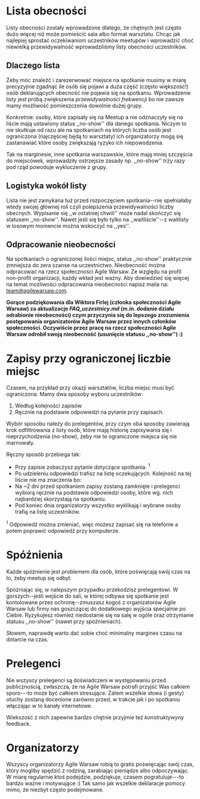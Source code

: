 # Lista obecności

Listy obecności zostały wprowadzone dlatego, że chętnych jest często dużo więcej niż może pomieścić sala albo format warsztatu. Chcąc jak najlepiej sprostać oczekiwaniom uczestników meetupów i wprowadzić choć niewielką przewidywalność wprowadziliśmy listy obecności uczestników.


## Dlaczego lista

Żeby móc znaleźć i zarezerwować miejsce na spotkanie musimy w miarę precyzyjnie zgadnąć ile osób się pojawi a duża część (często większość!) osób deklarujących obecność nie pojawia się na spotkaniu. Wprowadzenie listy jest próbą zwiększenia _przewidywalności frekwencji_ bo nie zawsze mamy możliwość pomieszczenia dowolnie dużej grupy.

Konkretnie: osoby, które zapisały się na Meetup a nie odznaczyły się na liście mają ustawiony status ,,no-show'' dla danego spotkania. Niczym to nie skutkuje od razu ale na spotkaniach na których liczba osób jest ograniczona (najczęściej będą to warsztaty) ich organizatorzy mogą się zastanawiać które osoby zwiększają ryzyko ich niepowodzenia.

Tak na marginesie, inne spotkania warszawskie, które mają mniej szczęścia do miejscówek, wprowadziły ostrzejsze zasady np. ,,no-show'' trzy razy pod rząd powoduje wykluczenie z grupy.

## Logistyka wokół listy

Lista nie jest zamykana tuż przed rozpoczęciem spotkania--nie spełniałaby wtedy swojej głównej roli czyli polepszenia przewidywalności liczby obecnych. Wypisanie się ,,w ostatniej chwili'' może nadal skończyć się statusem ,,no-show''. Nawet jeśli się było tylko na ,,waitliście''--z waitlisty w losowym momencie można wskoczyć na ,,yes''.

## Odpracowanie nieobecności

Na spotkaniach o ograniczonej ilości miejsc, status ,,no-show'' praktycznie zmniejsza do zera szanse na uczestnictwo. Nieobecność można odpracować na rzecz społeczności Agile Warsaw. Ze względu na profil non-profit organizacji, każdy wkład jest ważny. Aby dowiedzieć się więcej na temat możliwości odpracowania nieobecności napisz maila na: team@agilewarsaw.com.

<b>Gorące podziękowania dla Wiktora Firlej (członka społeczności Agile Warsaw) za aktualizacje <i>FAQ_uczestnicy.md</i> (m.in. dodanie działu odrabionie nieobecności) czym przyczynia się do lepszego zrozumienia postępowania organizatorów Agile Warsaw przez innych członków społeczności. Oczywiście przez pracę na rzecz społeczności Agile Warsaw odrobił swoją nieobecność (usunięcie statusu ,,no-show'') :) </b>

# Zapisy przy ograniczonej liczbie miejsc

Czasem, na przykład przy okazji warsztatów, liczba miejsc musi być ograniczona. Mamy dwa sposoby wyboru uczestników: 

1. Według kolejności zapisów 
2. Ręcznie na podstawie odpowiedzi na pytanie przy zapisach. 

Wybór sposobu należy do prelegentów, przy czym oba sposoby zawierają krok odfiltrowania z listy osób, które mają historię zapisywania się i nieprzychodzenia (no-show), żeby nie te ograniczone miejsca się nie marnowały.
   
Ręczny sposób przebiega tak:

  - Przy zapisie zobaczysz pytanie dotyczące spotkania. <sup>1</sup>
  - Po udzieleniu odpowiedzi trafisz na listę oczekujących. Kolejność na tej liście nie ma znaczenia bo:
  - Na ~2 dni przed spotkaniem zapisy zostaną zamknięte i prelegenci wybiorą ręcznie na podstawie odpowiedzi osoby, które wg. nich najbardziej skorzystają na spotkaniu.
  - Pod koniec dnia organizatorzy wszystko wyklikają i wybrane osoby trafią na listę uczestników.

<sup>1</sup> Odpowiedź można zmieniać, więc możesz zapisać się na telefonie a potem poprawić odpowiedź przy komputerze.

# Spóźnienia

Każde spóźnienie jest problemem dla osób, które poświęcają swój czas na to, żeby meetup się odbył.

Spóźniając się, w nalepszym przypadku przekodzisz prelegentowi. W gorszych--jeśli wejście do sali, w której odbywa się spotkanie jest kontolowane przez ochronę--zmuszasz kogoś z organizatorów Agile Warsaw lub firmy nas goszczącej do dodatkowego wyjścia specjalnie po Ciebie. Ryzykujesz również niedostanie się na salę w ogóle oraz otrzymanie statusu ,,no-show'' (nawet przy spóźnieniach). 

Słowem, naprawdę warto dać sobie choć minimalny margines czasu na dotarcie na czas.

# Prelegenci

Nie wszyscy prelegenci są doświadczeni w występowaniu przed publicznością, zwłaszcza, że na Agile Warsaw potrafi przyjść Was całkiem sporo---to może być całkiem stresujące. Zatem wszelkie słowa (i gesty) otuchy zostaną docenione zarówno przed, w trakcie jak i po spotkaniu włączając w to kanały internetowe.

Wiekszość z nich zapewne bardzo chętnie przyjmie też _konstruktywyny_ feedback.

# Organizatorzy

Wszyscy organizatorzy Agile Warsaw robią to gratis poświęcając swój czas, który mogliby spędzić z rodziną, zarabiając pieniądze albo odpoczywając. W miarę regularnie ktoś podejdzie, podziękuje, czasem pogratuluje---to bardzo ważne i motywujące :) Tak samo jak wszelkie deklaracje pomocy mimo, że niezbyt często podejmowane.
